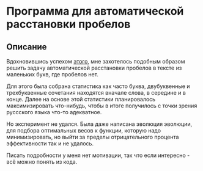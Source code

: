 # Программа для автоматической расстановки пробелов

## Описание
Вдохновившись успехом [этого](https://github.com/optozorax/cryptography/tree/master/1), мне захотелось подобным образом решить задачу автоматической расстановки пробелов в тексте из маленьких букв, где пробелов нет.

Для этого была собрана статистика как часто буква, двубуквенные и трехбуквенные сочетания находятся вначале слова, в середине и в конце. Далее на основе этой статистики планировалось максимизировать что-нибудь, чтобы в итоге получилось с точки зрения руссского языка что-то адекватное.

Но эксперимент не удался. Была даже написана эволюция эволюции, для подбора оптимальных весов к функции, которую надо минимизировать, но выйти за пределы отрицательного процента эффективности так и не удалось. 

Писать подробности у меня нет мотивации, так что если интересно - всё можно понять из кода.
